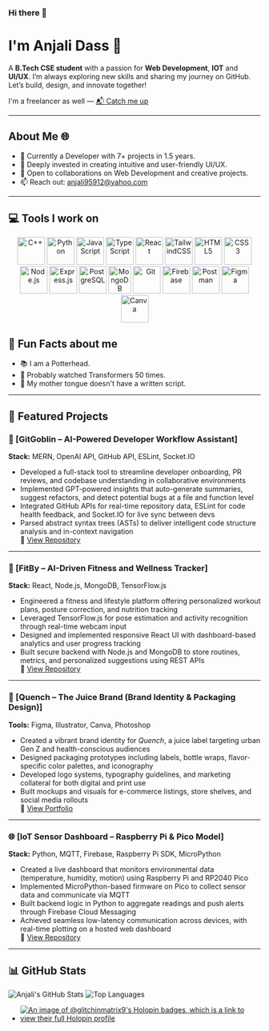 ### Hi there 👋
# I'm Anjali Dass 👀

A **B.Tech CSE student** with a passion for **Web Development**, **IOT** and **UI/UX**. I’m always exploring new skills and sharing my journey on GitHub. Let’s build, design, and innovate together!

I'm a freelancer as well — [📬 Catch me up](https://anjalidass.webflow.io/)

---

## About Me 🌐
- 🔭 Currently a Developer with 7+ projects in 1.5 years.
- 🌱 Deeply invested in creating intuitive and user-friendly UI/UX.
- 👯 Open to collaborations on Web Development and creative projects.
- 📫 Reach out: [anjali95912@yahoo.com](mailto:anjali95912@yahoo.com)

---

## 💻 Tools I work on

<p align="center">
  <img src="https://www.vectorlogo.zone/logos/isocpp/isocpp-icon.svg" alt="C++" width="55" height="55"/>
  <img src="https://www.vectorlogo.zone/logos/python/python-icon.svg" alt="Python" width="55" height="55"/>
  <img src="https://www.vectorlogo.zone/logos/javascript/javascript-icon.svg" alt="JavaScript" width="55" height="55"/>
  <img src="https://www.vectorlogo.zone/logos/typescriptlang/typescriptlang-icon.svg" alt="TypeScript" width="55" height="55"/>
  <img src="https://www.vectorlogo.zone/logos/reactjs/reactjs-icon.svg" alt="React" width="55" height="55"/>
  <img src="https://www.vectorlogo.zone/logos/tailwindcss/tailwindcss-icon.svg" alt="TailwindCSS" width="55" height="55"/>
  <img src="https://www.vectorlogo.zone/logos/w3_html5/w3_html5-icon.svg" alt="HTML5" width="55" height="55"/>
  <img src="https://www.vectorlogo.zone/logos/w3_css/w3_css-icon.svg" alt="CSS3" width="55" height="55"/>
  <img src="https://www.vectorlogo.zone/logos/nodejs/nodejs-icon.svg" alt="Node.js" width="55" height="55"/>
  <img src="https://www.vectorlogo.zone/logos/expressjs/expressjs-icon.svg" alt="Express.js" width="55" height="55"/>
  <img src="https://www.vectorlogo.zone/logos/postgresql/postgresql-icon.svg" alt="PostgreSQL" width="55" height="55"/>
  <img src="https://www.vectorlogo.zone/logos/mongodb/mongodb-icon.svg" alt="MongoDB" width="45" height="55"/>
  <img src="https://www.vectorlogo.zone/logos/git-scm/git-scm-icon.svg" alt="Git" width="55" height="55"/>
  <img src="https://www.vectorlogo.zone/logos/firebase/firebase-icon.svg" alt="Firebase" width="55" height="55"/>
  <img src="https://www.vectorlogo.zone/logos/getpostman/getpostman-icon.svg" alt="Postman" width="55" height="55"/>
  <img src="https://www.vectorlogo.zone/logos/figma/figma-icon.svg" alt="Figma" width="55" height="55"/>
  <img src="https://www.vectorlogo.zone/logos/canva/canva-icon.svg" alt="Canva" width="55" height="55"/>
</p>


## 🌟 Fun Facts about me 

- 📚 I am a Potterhead.
- 🤑 Probably watched Transformers 50 times. 
- 🌈 My mother tongue doesn't have a written script.


---
## 📁 Featured Projects

### 🧠 [GitGoblin – AI-Powered Developer Workflow Assistant] 
**Stack:** MERN, OpenAI API, GitHub API, ESLint, Socket.IO  
- Developed a full-stack tool to streamline developer onboarding, PR reviews, and codebase understanding in collaborative environments  
- Implemented GPT-powered insights that auto-generate summaries, suggest refactors, and detect potential bugs at a file and function level  
- Integrated GitHub APIs for real-time repository data, ESLint for code health feedback, and Socket.IO for live sync between devs  
- Parsed abstract syntax trees (ASTs) to deliver intelligent code structure analysis and in-context navigation  
🔗 [View Repository](https://github.com/yourusername/gitgoblin)

---

### 💪 [FitBy – AI-Driven Fitness and Wellness Tracker]  
**Stack:** React, Node.js, MongoDB, TensorFlow.js  
- Engineered a fitness and lifestyle platform offering personalized workout plans, posture correction, and nutrition tracking  
- Leveraged TensorFlow.js for pose estimation and activity recognition through real-time webcam input  
- Designed and implemented responsive React UI with dashboard-based analytics and user progress tracking  
- Built secure backend with Node.js and MongoDB to store routines, metrics, and personalized suggestions using REST APIs  
🔗 [View Repository](https://github.com/yourusername/fitby)

---

### 🍊 [Quench – The Juice Brand (Brand Identity & Packaging Design)]
**Tools:** Figma, Illustrator, Canva, Photoshop  
- Created a vibrant brand identity for *Quench*, a juice label targeting urban Gen Z and health-conscious audiences  
- Designed packaging prototypes including labels, bottle wraps, flavor-specific color palettes, and iconography  
- Developed logo systems, typography guidelines, and marketing collateral for both digital and print use  
- Built mockups and visuals for e-commerce listings, store shelves, and social media rollouts  
🔗 [View Portfolio](https://github.com/yourusername/quench)

---

### 🌐 [IoT Sensor Dashboard – Raspberry Pi & Pico Model]
**Stack:** Python, MQTT, Firebase, Raspberry Pi SDK, MicroPython  
- Created a live dashboard that monitors environmental data (temperature, humidity, motion) using Raspberry Pi and RP2040 Pico  
- Implemented MicroPython-based firmware on Pico to collect sensor data and communicate via MQTT  
- Built backend logic in Python to aggregate readings and push alerts through Firebase Cloud Messaging  
- Achieved seamless low-latency communication across devices, with real-time plotting on a hosted web dashboard  
🔗 [View Repository](https://github.com/yourusername/iot-model)

---

## 📊 GitHub Stats

![Anjali's GitHub Stats](https://github-readme-stats.vercel.app/api?username=GLITCH-in-MATRIX9&show_icons=true&theme=radical)
![Top Languages](https://github-readme-stats.vercel.app/api/top-langs/?username=GLITCH-in-MATRIX9&layout=compact&theme=radical)



- [![An image of @glitchinmatrix9's Holopin badges, which is a link to view their full Holopin profile](https://holopin.me/glitchinmatrix9)](https://holopin.io/@glitchinmatrix9)


